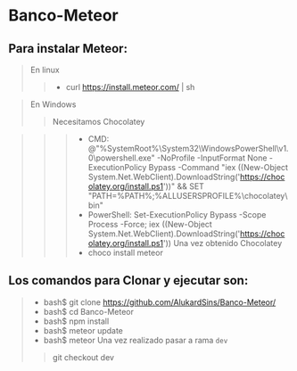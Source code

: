 # Banco-Meteor

## Para instalar Meteor:
> En linux
>> + curl https://install.meteor.com/ | sh

> En Windows
>> Necesitamos Chocolatey

>>>+ CMD: @"%SystemRoot%\System32\WindowsPowerShell\v1.0\powershell.exe" -NoProfile -InputFormat None -ExecutionPolicy Bypass -Command "iex ((New-Object System.Net.WebClient).DownloadString('https://chocolatey.org/install.ps1'))" && SET "PATH=%PATH%;%ALLUSERSPROFILE%\chocolatey\bin"
>>>+ PowerShell: Set-ExecutionPolicy Bypass -Scope Process -Force; iex ((New-Object System.Net.WebClient).DownloadString('https://chocolatey.org/install.ps1'))
>> Una vez obtenido Chocolatey
>>>+ choco install meteor

## Los comandos para Clonar y ejecutar son:
>+ bash$ git clone https://github.com/AlukardSins/Banco-Meteor/
>+ bash$ cd Banco-Meteor
>+ bash$ npm install
>+ bash$ meteor update
>+ bash$ meteor
> Una vez realizado pasar a rama `dev`
>> git checkout dev